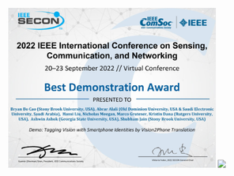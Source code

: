 <img src="assets/2022_SECON_BDA_Conference_Certificate.jpg" width="420"> <img src="https://github.com/bryanbocao/bryanbocao/assets/14010288/8ac5f2d5-6015-467c-a7c4-07a63d0428d6" width="420">


<!--
**bryanbocao/bryanbocao** is a ✨ _special_ ✨ repository because its `README.md` (this file) appears on your GitHub profile.

Here are some ideas to get you started:

- 🔭 I’m currently working on ...
- 🌱 I’m currently learning ...
- 👯 I’m looking to collaborate on ...
- 🤔 I’m looking for help with ...
- 💬 Ask me about ...
- 📫 How to reach me: ...
- 😄 Pronouns: ...
- ⚡ Fun fact: ...
-->
